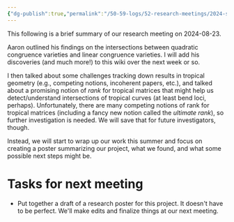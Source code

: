 ```yaml
---
{"dg-publish":true,"permalink":"/50-59-logs/52-research-meetings/2024-summer/reu-meeting-2024-08-23/","updated":"2024-08-23T13:13:44-07:00"}
---
```


This following is a brief summary of our research meeting on 2024-08-23.

Aaron outlined his findings on the intersections between quadratic congruence varieties and linear congruence varieties. I will add his discoveries (and much more!) to this wiki over the next week or so.

I then talked about some challenges tracking down results in tropical geometry (e.g., competing notions, incoherent papers, etc.), and talked about a promising notion of *rank*  for tropical matrices that might help us detect/understand intersections of tropical curves (at least bend loci, perhaps). Unfortunately, there are many competing notions of rank for tropical matrices (including a fancy new notion called the *ultimate rank*), so further investigation is needed. We will save that for future investigators, though.

Instead, we will start to wrap up our work this summer and focus on creating a poster summarizing our project, what we found, and what some possible next steps might be.

# Tasks for next meeting

- Put together a draft of a research poster for this project. It doesn't have to be perfect. We'll make edits and finalize things at our next meeting.